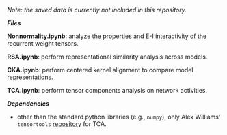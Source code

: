 *Note: the saved data is currently not included in this repository.*

***Files***

**Nonnormality.ipynb**: analyze the properties and E-I interactivity of the recurrent weight tensors. 

**RSA.ipynb**: perform representational similarity analysis across models. 

**CKA.ipynb**: perform centered kernel alignment to compare model representations. 

**TCA.ipynb**: perform tensor components analysis on network activities. 


***Dependencies***

- other than the standard python libraries (e.g., `numpy`), only Alex Williams' `tensortools` [repository](https://github.com/ahwillia/tensortools) for TCA. 